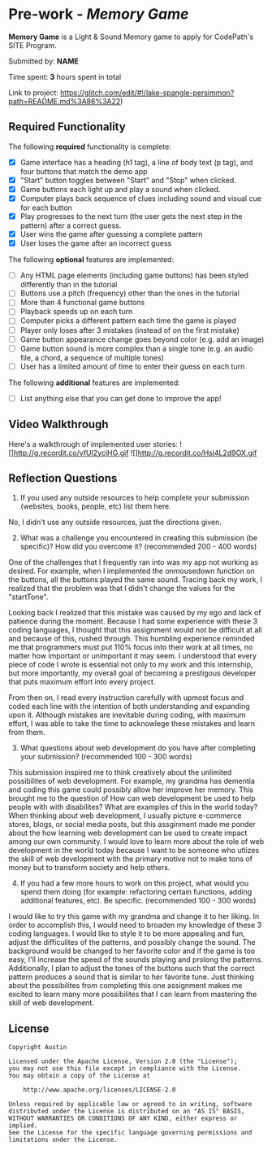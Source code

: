 # Pre-work - *Memory Game*

**Memory Game** is a Light & Sound Memory game to apply for CodePath's SITE Program. 

Submitted by: **NAME**

Time spent: **3** hours spent in total

Link to project: https://glitch.com/edit/#!/lake-spangle-persimmon?path=README.md%3A86%3A22)

## Required Functionality

The following **required** functionality is complete:

* [x] Game interface has a heading (h1 tag), a line of body text (p tag), and four buttons that match the demo app
* [x] "Start" button toggles between "Start" and "Stop" when clicked. 
* [x] Game buttons each light up and play a sound when clicked. 
* [x] Computer plays back sequence of clues including sound and visual cue for each button
* [x] Play progresses to the next turn (the user gets the next step in the pattern) after a correct guess. 
* [x] User wins the game after guessing a complete pattern
* [x] User loses the game after an incorrect guess

The following **optional** features are implemented:

* [ ] Any HTML page elements (including game buttons) has been styled differently than in the tutorial
* [ ] Buttons use a pitch (frequency) other than the ones in the tutorial
* [ ] More than 4 functional game buttons
* [ ] Playback speeds up on each turn
* [ ] Computer picks a different pattern each time the game is played
* [ ] Player only loses after 3 mistakes (instead of on the first mistake)
* [ ] Game button appearance change goes beyond color (e.g. add an image)
* [ ] Game button sound is more complex than a single tone (e.g. an audio file, a chord, a sequence of multiple tones)
* [ ] User has a limited amount of time to enter their guess on each turn

The following **additional** features are implemented:

- [ ] List anything else that you can get done to improve the app!

## Video Walkthrough

Here's a walkthrough of implemented user stories:
![]http://g.recordit.co/vfUI2ycjHG.gif
![]http://g.recordit.co/Hsj4L2d9OX.gif

## Reflection Questions
1. If you used any outside resources to help complete your submission (websites, books, people, etc) list them here. 

No, I didn't use any outside resources, just the directions given. 

2. What was a challenge you encountered in creating this submission (be specific)? How did you overcome it? (recommended 200 - 400 words)

One of the challenges that I frequently ran into was my app not working as desired. 
For example, when I implemented the onmousedown function on the buttons, all the buttons 
played the same sound. Tracing back my work, I realized that the problem was that I didn't
change the values for the "startTone". 

Looking back I realized that this mistake was caused by my ego and lack of patience during the moment. 
Because I had some experience with these 3 coding languages, I thought that this assignment would not
be difficult at all and because of this, rushed through. This humbling experience reminded me that programmers 
must put 110% focus into their work at all times, no matter how important or unimportant it may seem. I understood
that every piece of code I wrote is essential not only to my work and this internship, but more importantly, my overall 
goal of becoming a prestigous developer that puts maximum effort into every project. 

From then on, I read every instruction carefully with upmost focus and coded each line with the intention of both understanding 
and expanding upon it. Although mistakes are inevitable during coding, with maximum effort, I was able to take the time to 
acknowlege these mistakes and learn from them.

3. What questions about web development do you have after completing your submission? (recommended 100 - 300 words) 

This submission inspired me to think creatively about the unlimited possibilites of web development. For example, 
my grandma has dementia and coding this game could possibly allow her improve her memory. This brought me to the question of
How can web development be used to help people with with disabilites? What are examples of this in the world
today? When thinking about web development, I usually picture e-commerce stores, blogs, or social media posts, but this 
assginment made me ponder about the how learning web development can be used to create impact among our own community. I would love
to learn more about the role of web development in the world today because I want to be someone who utlizes the skill of web 
development with the primary motive not to make tons of money but to transform society and help others. 


4. If you had a few more hours to work on this project, what would you spend them doing (for example: refactoring certain functions, adding additional features, etc). Be specific. (recommended 100 - 300 words) 

I would like to try this game with my grandma and change it to her liking. In order to accomplish this, 
I would need to broaden my knowledge of these 3 coding languages. I would like to style it to be 
more appealing and fun, adjust the difficulites of the patterns, and possibly change the sound. The 
background would be changed to her favorite color and if the game is too easy, I'll increase the speed of the 
sounds playing and prolong the patterns. Additionally, I plan to adjust the tones of the buttons such that 
the correct pattern produces a sound that is similar to her favorite tune. Just thinking about the possibilites 
from completing this one assignment makes me excited to learn many more possibilites that I can learn from 
mastering the skill of web development. 



## License

    Copyright Austin

    Licensed under the Apache License, Version 2.0 (the "License");
    you may not use this file except in compliance with the License.
    You may obtain a copy of the License at

        http://www.apache.org/licenses/LICENSE-2.0

    Unless required by applicable law or agreed to in writing, software
    distributed under the License is distributed on an "AS IS" BASIS,
    WITHOUT WARRANTIES OR CONDITIONS OF ANY KIND, either express or implied.
    See the License for the specific language governing permissions and
    limitations under the License.
